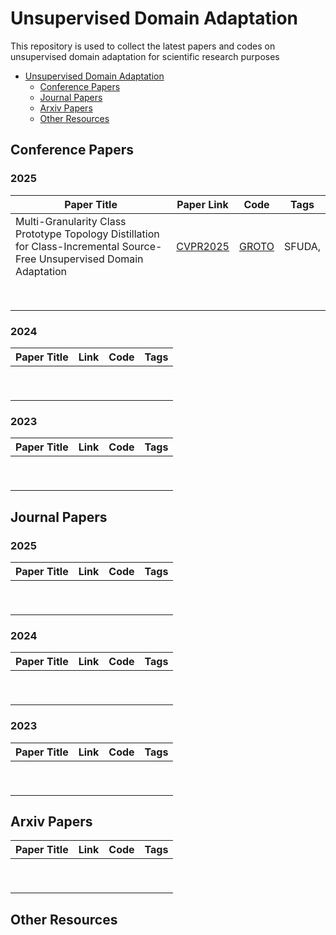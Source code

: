 # Unsupervised Domain Adaptation

This repository is used to collect the latest papers and codes on unsupervised domain adaptation for scientific research purposes

- [Unsupervised Domain Adaptation](#Unsupervised-Domain-Adaptation)
  - [Conference Papers](#Conference-Paepers)
  - [Journal Papers](#Journal-Papers)
  - [Arxiv Papers](#Arxiv-Papers)
  - [Other Resources](#Other-Resources)

## Conference Papers

### 2025

| Paper Title                                                  | Paper Link                                             | Code                                         | Tags   |
| ------------------------------------------------------------ | ------------------------------------------------------ | -------------------------------------------- | ------ |
| Multi-Granularity Class Prototype Topology Distillation for Class-Incremental Source-Free Unsupervised Domain Adaptation | [CVPR2025](https://openreview.net/forum?id=Bkpag7ixlL) | [GROTO](https://github.com/dengpeihua/GROTO) | SFUDA, |
|                                                              |                                                        |                                              |        |
|                                                              |                                                        |                                              |        |
|                                                              |                                                        |                                              |        |
|                                                              |                                                        |                                              |        |
|                                                              |                                                        |                                              |        |
|                                                              |                                                        |                                              |        |
|                                                              |                                                        |                                              |        |
|                                                              |                                                        |                                              |        |



### 2024

| Paper Title | Link | Code | Tags |
| ----------- | ---- | ---- | ---- |
|             |      |      |      |
|             |      |      |      |
|             |      |      |      |
|             |      |      |      |
|             |      |      |      |
|             |      |      |      |
|             |      |      |      |
|             |      |      |      |
|             |      |      |      |



### 2023

| Paper Title | Link | Code | Tags |
| ----------- | ---- | ---- | ---- |
|             |      |      |      |
|             |      |      |      |
|             |      |      |      |
|             |      |      |      |
|             |      |      |      |
|             |      |      |      |
|             |      |      |      |
|             |      |      |      |
|             |      |      |      |



## Journal Papers

### 2025

| Paper Title | Link | Code | Tags |
| ----------- | ---- | ---- | ---- |
|             |      |      |      |
|             |      |      |      |
|             |      |      |      |
|             |      |      |      |
|             |      |      |      |
|             |      |      |      |
|             |      |      |      |
|             |      |      |      |
|             |      |      |      |



### 2024

| Paper Title | Link | Code | Tags |
| ----------- | ---- | ---- | ---- |
|             |      |      |      |
|             |      |      |      |
|             |      |      |      |
|             |      |      |      |
|             |      |      |      |
|             |      |      |      |
|             |      |      |      |
|             |      |      |      |
|             |      |      |      |



### 2023

| Paper Title | Link | Code | Tags |
| ----------- | ---- | ---- | ---- |
|             |      |      |      |
|             |      |      |      |
|             |      |      |      |
|             |      |      |      |
|             |      |      |      |
|             |      |      |      |
|             |      |      |      |
|             |      |      |      |
|             |      |      |      |



## Arxiv Papers

| Paper Title | Link | Code | Tags |
| ----------- | ---- | ---- | ---- |
|             |      |      |      |
|             |      |      |      |
|             |      |      |      |
|             |      |      |      |
|             |      |      |      |
|             |      |      |      |
|             |      |      |      |
|             |      |      |      |
|             |      |      |      |



## Other Resources

